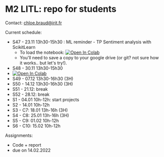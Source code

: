 # M2 LITL: repo for students

Contact: chloe.braud@irit.fr

Current schedule:
* S47 - 23.11 13h30-15h30 : ML reminder - TP Sentiment analysis with ScikitLearn
  * To load the notebook: [![Open In Colab](https://colab.research.google.com/assets/colab-badge.svg)](https://colab.research.google.com/github/chloebt/m2-litl-students/blob/main/notebooks/TP1_masterLiTL_2122.ipynb) 
  * You'll need to save a copy to your google drive (or git? not sure how it works.. but let's try!).
* S48 - 30.11 13h30-15h30  
 * [![Open In Colab](https://colab.research.google.com/assets/colab-badge.svg)](https://colab.research.google.com/github/chloebt/m2-litl-students/blob/main/notebooks/TP2_masterLiTL_2122.ipynb)   
* S49 - 07.12 13h30-16h30 (3H) 
* S50 - 14.12 13h30-16h30 (3H)
* S51 - 21.12: break
* S52 - 28.12: break
* S1 - 04.01  10h-12h: start projects
* S2 - 14.01  10h-12h  
* S3 - C7:   18.01  13h-16h (3H)
* S4 - C8:   25.01  13h-16h (3H) 
* S5 - C9:   01.02  10h-12h  
* S6 - C10: 15.02  10h-12h 

Assignments: 
* Code + report 
* due on 14.02.2022 

